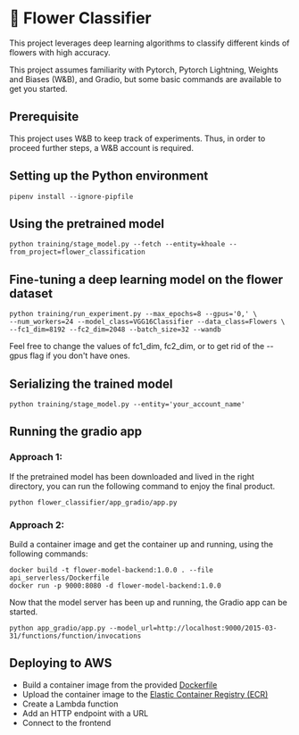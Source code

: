 # :blossom: Flower Classifier

This project leverages deep learning algorithms to classify different kinds of
flowers with high accuracy.

This project assumes familiarity with Pytorch, Pytorch Lightning, Weights and
Biases (W&B), and Gradio, but some basic commands are available to get you started.

## Prerequisite

This project uses W&B to keep track of experiments. Thus, in order to proceed further
steps, a W&B account is required.

## Setting up the Python environment

```
pipenv install --ignore-pipfile
```

## Using the pretrained model

```
python training/stage_model.py --fetch --entity=khoale --from_project=flower_classification
```


## Fine-tuning a deep learning model on the flower dataset

```
python training/run_experiment.py --max_epochs=8 --gpus='0,' \
--num_workers=24 --model_class=VGG16Classifier --data_class=Flowers \
--fc1_dim=8192 --fc2_dim=2048 --batch_size=32 --wandb
```

Feel free to change the values of fc1\_dim, fc2\_dim, or to
get rid of the --gpus flag if you don't have ones.


## Serializing the trained model

```
python training/stage_model.py --entity='your_account_name'
```

## Running the gradio app

### Approach 1:

If the pretrained model has been downloaded and lived in the right directory,
you can run the following command to enjoy the final product.

```
python flower_classifier/app_gradio/app.py
```

### Approach 2:

Build a container image and get the container up and running, using the
following commands:

```
docker build -t flower-model-backend:1.0.0 . --file api_serverless/Dockerfile
docker run -p 9000:8080 -d flower-model-backend:1.0.0
```

Now that the model server has been up and running, the Gradio app can be
started.

```
python app_gradio/app.py --model_url=http://localhost:9000/2015-03-31/functions/function/invocations
```


## Deploying to AWS

* Build a container image from the provided
  [Dockerfile](api_serverless/Dockerfile)
* Upload the container image to the [Elastic Container Registry (ECR)](https://aws.amazon.com/ecr/)
* Create a Lambda function
* Add an HTTP endpoint with a URL
* Connect to the frontend

